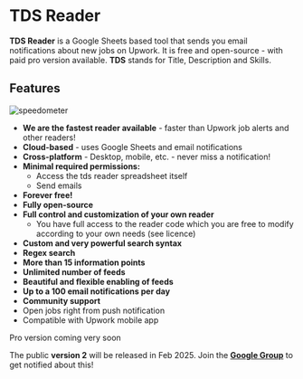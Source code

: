 # TDS Reader

**TDS Reader** is a Google Sheets based tool that sends you email notifications about new jobs on Upwork. It is free and open-source - with paid pro  version available. **TDS** stands for Title, Description and Skills.

## Features

![speedometer](https://docs.google.com/spreadsheets/d/e/2PACX-1vSuIFXX309i06cr7hHFV9WgOPK_hitAknqP9hFbKhTnrr2yYGJjc9jFTDU_nTrDkiQLdZAHT3pxEXUl/pubchart?oid=195704369&format=image)
* **We are the fastest reader available** - faster than Upwork job alerts and other readers!
* **Cloud-based** - uses Google Sheets and email notifications
* **Cross-platform** - Desktop, mobile, etc. - never miss a notification!
* **Minimal required permissions:**
  * Access the tds reader spreadsheet itself
  * Send emails
* **Forever free!**
* **Fully open-source**
* **Full control and customization of your own reader**
  * You have full access to the reader code which you are free to modify according to your own needs (see licence)
* **Custom and very powerful search syntax**
* **Regex search**
* **More than 15 information points**
* **Unlimited number of feeds**
* **Beautiful and flexible enabling of feeds**
* **Up to a 100 email notifications per day**
* **Community support**
* Open jobs right from push notification
* Compatible with Upwork mobile app

Pro version coming very soon

The public **version 2** will be released in Feb 2025. Join the **[Google Group](https://groups.google.com/g/tdsreader)** to get notified about this!

